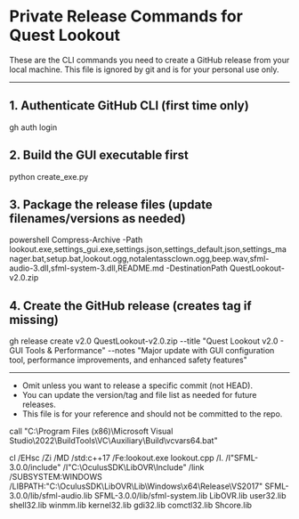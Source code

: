 # Private Release Commands for Quest Lookout

These are the CLI commands you need to create a GitHub release from your local machine. This file is ignored by git and is for your personal use only.

---

## 1. Authenticate GitHub CLI (first time only)
gh auth login

## 2. Build the GUI executable first
python create_exe.py

## 3. Package the release files (update filenames/versions as needed)
powershell Compress-Archive -Path lookout.exe,settings_gui.exe,settings.json,settings_default.json,settings_manager.bat,setup.bat,lookout.ogg,notalentassclown.ogg,beep.wav,sfml-audio-3.dll,sfml-system-3.dll,README.md -DestinationPath QuestLookout-v2.0.zip

## 4. Create the GitHub release (creates tag if missing)
gh release create v2.0 QuestLookout-v2.0.zip --title "Quest Lookout v2.0 - GUI Tools & Performance" --notes "Major update with GUI configuration tool, performance improvements, and enhanced safety features"

---

- Omit <commit-sha> unless you want to release a specific commit (not HEAD).
- You can update the version/tag and file list as needed for future releases.
- This file is for your reference and should not be committed to the repo.


call "C:\Program Files (x86)\Microsoft Visual Studio\2022\BuildTools\VC\Auxiliary\Build\vcvars64.bat"

cl /EHsc /Zi /MD /std:c++17 /Fe:lookout.exe lookout.cpp /I. /I"SFML-3.0.0/include" /I"C:\OculusSDK\LibOVR\Include" /link /SUBSYSTEM:WINDOWS /LIBPATH:"C:\OculusSDK\LibOVR\Lib\Windows\x64\Release\VS2017" SFML-3.0.0/lib/sfml-audio.lib SFML-3.0.0/lib/sfml-system.lib LibOVR.lib user32.lib shell32.lib winmm.lib kernel32.lib gdi32.lib comctl32.lib Shcore.lib